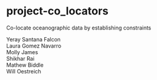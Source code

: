 # project-co_locators
Co-locate oceanographic data by establishing constraints

Yeray Santana Falcon <br />
Laura Gomez Navarro  <br />
Molly James  <br />
Shikhar Rai  <br />
Mathew Biddle  <br />
Will Oestreich
